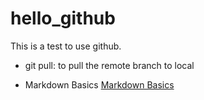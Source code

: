 hello_github
============

This is a test to use github.

* git pull: to pull the remote branch to local
 
 * Markdown Basics
 [Markdown Basics](https://help.github.com/articles/markdown-basics/)
 
